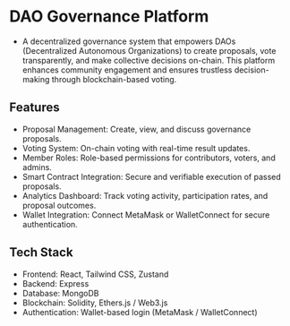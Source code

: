 # DAO Governance Platform

- A decentralized governance system that empowers DAOs (Decentralized Autonomous Organizations) to create proposals, vote transparently, and make collective decisions on-chain. This platform enhances community engagement and ensures trustless decision-making through blockchain-based voting.

## Features
- Proposal Management: Create, view, and discuss governance proposals.
- Voting System: On-chain voting with real-time result updates.
- Member Roles: Role-based permissions for contributors, voters, and admins.
- Smart Contract Integration: Secure and verifiable execution of passed proposals.
- Analytics Dashboard: Track voting activity, participation rates, and proposal outcomes.
- Wallet Integration: Connect MetaMask or WalletConnect for secure authentication.



## Tech Stack
- Frontend: React, Tailwind CSS, Zustand
- Backend: Express
- Database: MongoDB
- Blockchain: Solidity, Ethers.js / Web3.js
- Authentication: Wallet-based login (MetaMask / WalletConnect)


